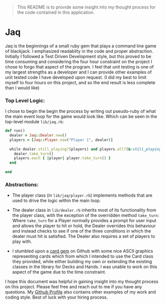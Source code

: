 > This README is to provide some insight into my thought process for the code contained in this application.

# Jaq
Jaq is the beginnings of a small ruby gem that plays a command line game of blackjack.  I emphasized readabilty in the code and proper abstraction. Initially I followed a Test Driven Development style, but this proved to be time consuming and considering the four hour constraint on the project I chose to forgo that aspect of the program. I feel that unit testing is one of my largest strengths as a developer and I can provide other examples of unit tested code I have developed upon request. (I did my best to limit myself to four hours on this project, and so the end result is less complete than I would like)

### Top Level Logic:
I chose to begin the begin the process by writing out pseudo-ruby of what the main event loop for the game would look like. Which can be seen in the top-level module `lib/jaq.rb`:
	
```ruby
def run()
  dealer = Jaq::Dealer.new()
  players = [Jaq::Player.new("Player 1", dealer)]
  
  while dealer.still_playing?(players) and players.all?(&:still_playing?) do
    dealer.take_turn()
    players.each { |player| player.take_turn() }
  end
  
end
```

### Abstractions:
- The player class (in `lib/jaq/player.rb`) implements methods that are used to drive the logic within the main loop. 

- The dealer class in `lib/dealer.rb` inherits most of its functionality from the player class, with the exception of the overridden method `take_turn`:  Where `take_turn` for a Player normally provides a prompt for user input and allows the player to hit or hold, the Dealer overrides this behaviour and instead checks to see if one of the three conditions in which the dealer must hit is satisfied. The Dealer also requires a set of players to play with.

- I stumbled upon a [card gem](https://github.com/jdan/rubycards) on Github with some nice ASCII graphics representing cards which from which I intended to use the Card class they provided, while either building my own or extending the existing classes in the library for Decks and Hands. I was unable to work on this aspect of the game due to the time constraint.


I hope this document was helpful in gaining insight into my thought process on this project. Please feel free and reach out to me if you have any questions. My [Github Profile](https://github.com/alex0112) also contains other examples of my work and coding style. Best of luck with your hiring process.
